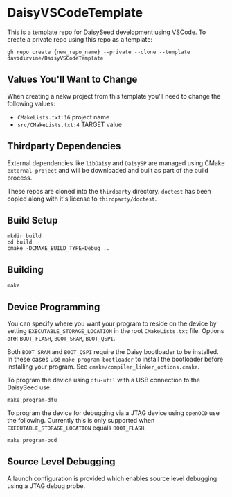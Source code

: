 # DaisyVSCodeTemplate

This is a template repo for DaisySeed development using VSCode. To create a private repo using this repo as a template:

```
gh repo create {new_repo_name} --private --clone --template davidirvine/DaisyVSCodeTemplate
```
## Values You'll Want to Change

When creating a nekw project from this template you'll need to change the following values:

- `CMakeLists.txt:16` project name
- `src/CMakeLists.txt:4` TARGET value

## Thirdparty Dependencies

External dependencies like `libDaisy` and `DaisySP` are managed using CMake `external_project` and will be downloaded and built as part of the build process. 

These repos are cloned into the `thirdparty` directory. `doctest` has been copied along with it's license to `thirdparty/doctest`.


## Build Setup
```
mkdir build
cd build
cmake -DCMAKE_BUILD_TYPE=Debug ..
```

## Building
```
make
```

## Device Programming

You can specify where you want your program to reside on the device by setting `EXECUTABLE_STORAGE_LOCATION` in the root `CMakeLists.txt` file. Options are: `BOOT_FLASH`, `BOOT_SRAM`, `BOOT_QSPI`.

Both `BOOT_SRAM` and `BOOT_QSPI` require the Daisy bootloader to be installed. In these cases use `make program-bootloader` to install the bootloader before installing your program. See `cmake/compiler_linker_options.cmake`.

To program the device using `dfu-util` with a USB connection to the DaisySeed use:

```
make program-dfu
```

To program the device for debugging via a JTAG device using `openOCD` use the following. Currently this is only supported when `EXECUTABLE_STORAGE_LOCATION` equals `BOOT_FLASH`.

```
make program-ocd
```

## Source Level Debugging
A launch configuration is provided which enables source level debugging using a JTAG debug probe.
